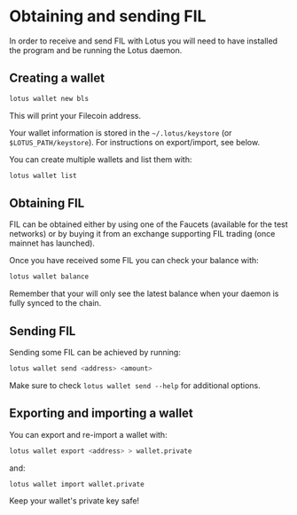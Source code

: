 # Obtaining and sending FIL

In order to receive and send FIL with Lotus you will need to have installed the program and be running the Lotus daemon.

## Creating a wallet


```sh
lotus wallet new bls
```

This will print your Filecoin address.

Your wallet information is stored in the `~/.lotus/keystore` (or `$LOTUS_PATH/keystore`). For instructions on export/import, see below.

You can create multiple wallets and list them with:

```sh
lotus wallet list
```

## Obtaining FIL

FIL can be obtained either by using one of the Faucets (available for the test networks) or by buying it from an exchange supporting FIL trading (once mainnet has launched).

Once you have received some FIL you can check your balance with:

```sh
lotus wallet balance
```

Remember that your will only see the latest balance when your daemon is fully synced to the chain.

## Sending FIL

Sending some FIL can be achieved by running:

```sh
lotus wallet send <address> <amount>
```

Make sure to check `lotus wallet send --help` for additional options.

## Exporting and importing a wallet

You can export and re-import a wallet with:

```sh
lotus wallet export <address> > wallet.private
```

and:

```sh
lotus wallet import wallet.private
```

Keep your wallet's private key safe!
